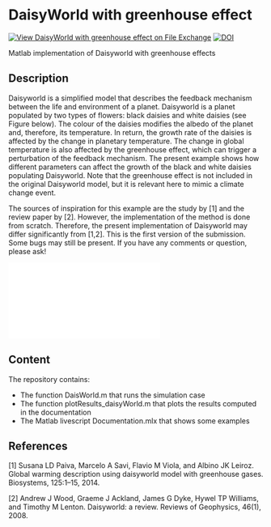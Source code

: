 # DaisyWorld with greenhouse effect

[![View DaisyWorld with greenhouse effect on File Exchange](https://www.mathworks.com/matlabcentral/images/matlab-file-exchange.svg)](https://se.mathworks.com/matlabcentral/fileexchange/113635-daisyworld-with-greenhouse-effect)
[![DOI](https://zenodo.org/badge/DOI/10.5281/zenodo.6667688.svg)](https://doi.org/10.5281/zenodo.6667688)

Matlab implementation of Daisyworld with greenhouse effects


## Description
Daisyworld is a simplified model that describes the feedback mechanism between the life and environment of a planet. Daisyworld is a planet populated by two types of flowers: black daisies and white daisies (see Figure below). The colour of the daisies modifies the albedo of the planet and, therefore, its temperature. In return, the growth rate of the daisies is affected by the change in planetary temperature. The change in global temperature is also affected by the greenhouse effect, which can trigger a perturbation of the feedback mechanism. The present example shows how different parameters can affect the growth of the black and white daisies populating Daisyworld. Note that the greenhouse effect is not included in the original Daisyworld model, but it is relevant here to mimic a climate change event.

The sources of inspiration for this example are the study by [1] and the review paper by [2]. However, the implementation of the method is done from scratch. Therefore, the present implementation of Daisyworld may differ significantly from [1,2]. This is the first version of the submission. Some bugs may still be present. If you have any comments or question, please ask!

![Illustration](illustartion.pdf)

## Content
The repository contains:

- The function DaisWorld.m that runs the simulation case
- The function plotResults_daisyWorld.m that plots the results computed in the documentation
- The Matlab livescript Documentation.mlx that shows some examples

## References

[1] Susana LD Paiva, Marcelo A Savi, Flavio M Viola, and Albino JK Leiroz. Global warming description using daisyworld model with greenhouse gases. Biosystems, 125:1–15, 2014.

[2] Andrew J Wood, Graeme J Ackland, James G Dyke, Hywel TP Williams, and Timothy M Lenton. Daisyworld: a review. Reviews of Geophysics, 46(1), 2008.
